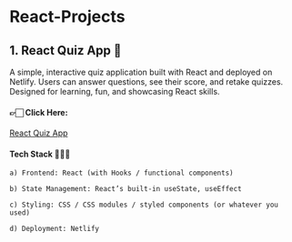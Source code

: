# React-Projects

## 1. React Quiz App 🎯

A simple, interactive quiz application built with React and deployed on Netlify. Users can answer questions, see their score, and retake quizzes. Designed for learning, fun, and showcasing React skills.

   #### 👉🏻 Click Here: 
   <a href="https://react-jsquizapp.netlify.app" target="blank"> React Quiz App </a>

   #### Tech Stack 👨🏻‍💻

    a) Frontend: React (with Hooks / functional components)

    b) State Management: React’s built-in useState, useEffect

    c) Styling: CSS / CSS modules / styled components (or whatever you used)

    d) Deployment: Netlify
